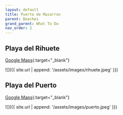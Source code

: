 ```yaml
---
layout: default
title: Puerto de Mazarron
parent: Beaches
grand_parent: What To Do
nav_order: 2
---
```


## Playa del Rihuete

[Google Maps](https://www.google.com/maps/place/Playa+del+Rihuete/@37.5696532,-1.2543172,16.45z/data=!4m13!1m7!3m6!1s0xd64a09162ce93e5:0x1a4faa35c3a3adfb!2sPlaya+del+Moj%C3%B3n!3b1!8m2!3d37.5762351!4d-1.2273051!3m4!1s0xd64a11f07f5806b:0x837a551b90b95863!8m2!3d37.5706351!4d-1.2534566){:target="_blank"}

![]({{ site.url | append: '/assets/images/rihuete.jpeg' }})


## Playa del Puerto

[Google Maps](https://www.google.com/maps/place/Playa+del+Puerto/@37.5698524,-1.2552753,16.45z/data=!4m13!1m7!3m6!1s0xd64a09162ce93e5:0x1a4faa35c3a3adfb!2sPlaya+del+Moj%C3%B3n!3b1!8m2!3d37.5762351!4d-1.2273051!3m4!1s0xd64a11f556ad417:0x13348ce5e7005d4d!8m2!3d37.5669316!4d-1.2573659){:target="_blank"}


![]({{ site.url | append: '/assets/images/puerto.jpeg' }})